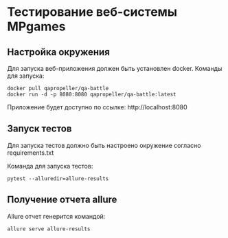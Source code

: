# Тестирование веб-системы MPgames

## Настройка окружения
Для запуска веб-приложения должен быть установлен docker.
Команды для запуска:

    docker pull qapropeller/qa-battle
    docker run -d -p 8080:8080 qapropeller/qa-battle:latest

Приложение будет доступно по ссылке: http://localhost:8080

## Запуск тестов
Для запуска тестов должно быть настроено окружение согласно requirements.txt

Команда для запуска тестов:

    pytest --alluredir=allure-results


## Получение отчета allure

Allure отчет генерится командой:

    allure serve allure-results
